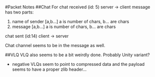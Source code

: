 #Packet Notes
##Chat
For chat received (id: 5) server -> client
message has two parts:

1. name of sender [a,b...] a is number of chars, b... are chars
2. message [a,b...] a is number of chars, b... are chars

chat sent (id:14) client -> server

Chat channel seems to be in the message as well.

##VLQ
VLQ also seems to be a bit weirdly done. Probably Unity variant?
* negative VLQs seem to point to compressed data and the payload seems to have a proper zlib header...
